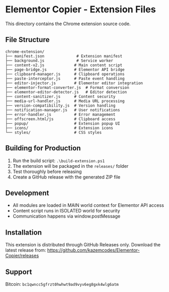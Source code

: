 # Elementor Copier - Extension Files

This directory contains the Chrome extension source code.

## File Structure

```
chrome-extension/
├── manifest.json              # Extension manifest
├── background.js              # Service worker
├── content-v2.js             # Main content script
├── page-bridge.js            # Elementor API bridge
├── clipboard-manager.js      # Clipboard operations
├── paste-interceptor.js      # Paste event handling
├── editor-injector.js        # Elementor editor integration
├── elementor-format-converter.js  # Format conversion
├── elementor-editor-detector.js   # Editor detection
├── content-sanitizer.js      # Content security
├── media-url-handler.js      # Media URL processing
├── version-compatibility.js  # Version handling
├── notification-manager.js   # User notifications
├── error-handler.js          # Error management
├── offscreen.html/js         # Clipboard access
├── popup/                    # Extension popup UI
├── icons/                    # Extension icons
└── styles/                   # CSS styles
```

## Building for Production

1. Run the build script: `.\build-extension.ps1`
2. The extension will be packaged in the `releases/` folder
3. Test thoroughly before releasing
4. Create a GitHub release with the generated ZIP file

## Development

- All modules are loaded in MAIN world context for Elementor API access
- Content script runs in ISOLATED world for security
- Communication happens via window.postMessage

## Installation

This extension is distributed through GitHub Releases only. Download the latest release from:
https://github.com/kazemcodes/Elementor-Copier/releases

## Support

Bitcoin: `bc1qwncc5gfrzt0hwhwt9ad9vyv6eg8gxk4wlg6atm`
